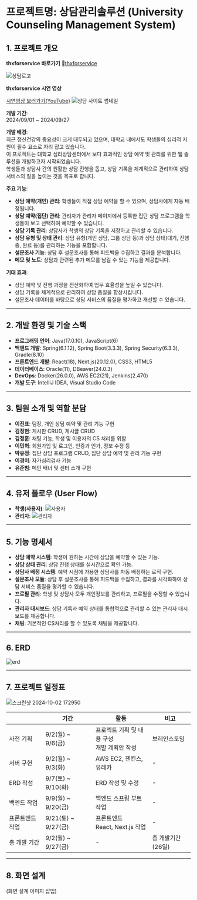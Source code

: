 # 프로젝트명: 상담관리솔루션 (University Counseling Management System)

## 1. 프로젝트 개요

**thxforservice 바로가기**
🔗[thxforservice](http://thxforservice.xyz/)

![상담로고](https://github.com/user-attachments/assets/6e9527c7-51b4-4383-bd58-c1e64c09ece8)

**thxforservice 시연 영상**

[시연영상 보러가기(YouTube)](https://youtu.be/47nQ1yoZNvw)
![상담 사이트 썸네일](https://github.com/user-attachments/assets/18803ed4-5c82-445f-a925-32f5c00160cb)

**개발 기간**:  
2024/09/01 ~ 2024/09/27

**개발 배경**:  
최근 정신건강의 중요성이 크게 대두되고 있으며, 대학교 내에서도 학생들의 심리적 지원이 필수 요소로 자리 잡고 있습니다. <br/>
이 프로젝트는 대학교 심리상담센터에서 보다 효과적인 상담 예약 및 관리를 위한 웹 솔루션을 개발하고자 시작되었습니다. <br/>
학생들과 상담사 간의 원활한 상담 진행을 돕고, 상담 기록을 체계적으로 관리하여 상담 서비스의 질을 높이는 것을 목표로 합니다.

**주요 기능**:
- **상담 예약(개인) 관리**: 학생들이 직접 상담 예약을 할 수 있으며, 상담사에게 자동 배정됩니다.
- **상담 예약(집단) 관리**: 관리자가 관리자 페이지에서 등록한 집단 상담 프로그램을 학생들이 보고 선택하여 예약할 수 있습니다.
- **상담 기록 관리**: 상담사가 학생의 상담 기록을 저장하고 관리할 수 있습니다.
- **상담 유형 및 상태 관리**: 상담 유형(개인 상담, 그룹 상담 등)과 상담 상태(대기, 진행 중, 완료 등)를 관리하는 기능을 포함합니다.
- **설문조사 기능**: 상담 후 설문조사를 통해 피드백을 수집하고 결과를 분석합니다.
- **메모 및 노트**: 상담과 관련된 추가 메모를 남길 수 있는 기능을 제공합니다.

**기대 효과**:  
- 상담 예약 및 진행 과정을 전산화하여 업무 효율성을 높일 수 있습니다.
- 상담 기록을 체계적으로 관리하여 상담 품질을 향상시킵니다.
- 설문조사 데이터를 바탕으로 상담 서비스의 품질을 평가하고 개선할 수 있습니다.

---

## 2. 개발 환경 및 기술 스택

- **프로그래밍 언어**: Java(17.0.10), JavaScript(6)
- **백엔드 개발**: Spring(6.1.12), Spring Boot(3.3.3), Spring Security(6.3.3), Gradle(8.10)  
- **프론트엔드 개발**: React(18), Next.js(20.12.0), CSS3, HTML5  
- **데이터베이스**: Oracle(11), DBeaver(24.0.3)
- **DevOps**: Docker(26.0.0), AWS EC2(21), Jenkins(2.470)
- **개발 도구**: IntelliJ IDEA, Visual Studio Code

---

## 3. 팀원 소개 및 역할 분담

- **이진표**: 팀장, 개인 상담 예약 및 관리 기능 구현  
- **김정현**: 게시판 CRUD, 게시글 CRUD  
- **김정훈**: 채팅 기능, 학생 및 이용자의 CS 처리를 위함  
- **이민혁**: 회원가입 및 로그인, 인증과 인가, 정보 수정 등  
- **박유정**: 집단 상담 프로그램 CRUD, 집단 상담 예약 및 관리 기능 구현  
- **이경미**: 자가심리검사 기능  
- **유준범**: 메인 배너 및 센터 소개 구현  


---

## 4. 유저 플로우 (User Flow)

- **학생(사용자)**: 
![사용자](https://github.com/user-attachments/assets/467169a5-7a90-40df-bcb3-1fdf2b2576f3)
- **관리자**: 
![관리자](https://github.com/user-attachments/assets/69c05341-9bb4-443d-b030-2d4847718e82)

---

## 5. 기능 명세서

- **상담 예약 시스템**: 학생이 원하는 시간에 상담을 예약할 수 있는 기능.  
- **상담 상태 관리**: 상담 진행 상태를 실시간으로 확인 가능.  
- **상담사 배정 시스템**: 예약 시점에 가용한 상담사를 자동 배정하는 로직 구현.  
- **설문조사 모듈**: 상담 후 설문조사를 통해 피드백을 수집하고, 결과를 시각화하여 상담 서비스 품질을 평가할 수 있습니다.
- **프로필 관리**: 학생 및 상담사 모두 개인정보를 관리하고, 프로필을 수정할 수 있습니다.
- **관리자 대시보드**: 상담 기록과 예약 상태를 통합적으로 관리할 수 있는 관리자 대시보드를 제공합니다.
- **채팅**: 기본적인 CS처리를 할 수 있도록 채팅을 제공합니다.

---

## 6. ERD

![erd](https://github.com/user-attachments/assets/e4d917d0-d8da-454f-9ec5-a23ba94978cc)

---

## 7. 프로젝트 일정표

![스크린샷 2024-10-02 172950](https://github.com/user-attachments/assets/78adaab2-e318-495e-98ac-3ef791cb3729)

|                   |         기간                  |      활동                                                                      |      비고              |
|-------------------|-------------------------------|------------------------------------------------------------------------------|-----------------------|
| 사전 기획         | 9/2(월)  ~  9/6(금)         | 프로젝트 기획 및 내용 구성<br>개발 계획안 작성                              | 브레인스토밍          |
| 서버 구현         | 9/2(월)  ~  9/3(화)         | AWS EC2, 젠킨스, 유레카                                                       | -                     |
| ERD 작성          | 9/7(토)  ~  9/10(화)        | ERD 작성 및 수정                                                            | -                     |
| 백엔드 작업       | 9/9(월)  ~  9/20(금)        | 백엔드 스프링 부트 작업                                                     | -                     |
| 프론트엔드 작업   | 9/21(토)  ~  9/27(금)       | 프론트엔드<br>React, Next.js 작업                                            | -                     |
| 총 개발 기간      | 9/2(월)  ~  9/27(금)        | -                                                                            | 총 개발기간 (26일)    |


---

## 8. 화면 설계

(화면 설계 이미지 삽입)
